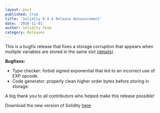 ```yaml
---
layout: post
published: true
title: 'Solidity 0.4.4 Release Announcement'
date: '2016-11-01'
author: Solidity Team
category: Releases
---
```


This is a bugfix release that fixes a storage corruption that appears when multiple variables are stored in the same slot ([details](https://blog.soliditylang.org/2016/11/01/security-alert-solidity-variables-can-overwritten-storage/)).

**Bugfixes:**

- Type checker: forbid signed exponential that led to an incorrect use of EXP opcode.
- Code generator: properly clean higher order bytes before storing in storage.

A big thank you to all contributors who helped make this release possible!

Download the new version of Solidity [here](https://github.com/ethereum/solidity/releases/tag/v0.4.4).
